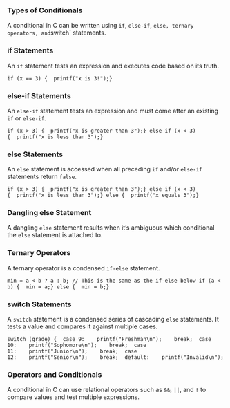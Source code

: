 ### Types of Conditionals

A conditional in C can be written using `if`, `else-if`, `else, ternary operators, and`switch` statements.

### if Statements

An `if` statement tests an expression and executes code based on its truth.

```
if (x == 3) {  printf("x is 3!");}
```

### else-if Statements

An `else-if` statement tests an expression and must come after an existing `if` or `else-if`.

```
if (x > 3) {  printf("x is greater than 3");} else if (x < 3) {  printf("x is less than 3");}
```

### else Statements

An `else` statement is accessed when all preceding `if` and/or `else-if` statements return `false`.

```
if (x > 3) {  printf("x is greater than 3");} else if (x < 3) {  printf("x is less than 3");} else {  printf("x equals 3");}
```

### Dangling else Statement

A dangling `else` statement results when it’s ambiguous which conditional the `else` statement is attached to.

### Ternary Operators

A ternary operator is a condensed `if-else` statement.

```
min = a < b ? a : b; // This is the same as the if-else below if (a < b) {  min = a;} else {  min = b;}
```

### switch Statements

A `switch` statement is a condensed series of cascading `else` statements. It tests a value and compares it against multiple cases.

```
switch (grade) {  case 9:    printf("Freshman\n");    break;  case 10:    printf("Sophomore\n");    break;  case 11:    printf("Junior\n");    break;  case 12:    printf("Senior\n");    break;  default:    printf("Invalid\n");    break;}
```

### Operators and Conditionals

A conditional in C can use relational operators such as `&&`, `||`, and `!` to compare values and test multiple expressions.